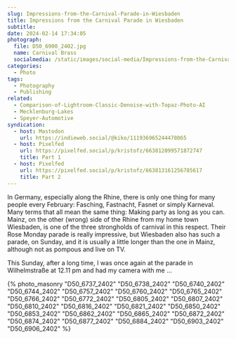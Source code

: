 ```yaml
---
slug: Impressions-from-the-Carnival-Parade-in-Wiesbaden
title: Impressions from the Carnival Parade in Wiesbaden
subtitle:
date: 2024-02-14 17:34:05
photograph:
  file: D50_6900_2402.jpg
  name: Carnival Brass
  socialmedia: /static/images/social-media/Impressions-from-the-Carnival-Parade-in-Wiesbaden.png
categories:
  - Photo
tags:
  - Photography
  - Publishing
related:
  - Comparison-of-Lightroom-Classic-Denoise-with-Topaz-Photo-AI
  - Mecklenburg-Lakes
  - Speyer-Automotive
syndication:
  - host: Mastodon
    url: https://indieweb.social/@kiko/111936965244478065
  - host: Pixelfed
    url: https://pixelfed.social/p/kristofz/663812099571872747
    title: Part 1
  - host: Pixelfed
    url: https://pixelfed.social/p/kristofz/663813161256785617
    title: Part 2
---
```


In Germany, especially along the Rhine, there is only one thing for many people every February: Fasching, Fastnacht, Fasnet or simply Karneval. Many terms that all mean the same thing: Making party as long as you can. Mainz, on the other (wrong) side of the Rhine from my home town Wiesbaden, is one of the three strongholds of carnival in this respect. Their Rose Monday parade is really impressive, but Wiesbaden also has such a parade, on Sunday, and it is usually a little longer than the one in Mainz, although not as pompous and live on TV.

This Sunday, after a long time, I was once again at the parade in Wilhelmstraße at 12.11 pm and had my camera with me ...

<!-- more -->

{% photo_masonry
  "D50_6737_2402"
  "D50_6738_2402"
  "D50_6740_2402"
  "D50_6744_2402"
  "D50_6757_2402"
  "D50_6760_2402"
  "D50_6765_2402"
  "D50_6766_2402"
  "D50_6772_2402"
  "D50_6805_2402"
  "D50_6807_2402"
  "D50_6810_2402"
  "D50_6816_2402"
  "D50_6821_2402"
  "D50_6850_2402"
  "D50_6853_2402"
  "D50_6862_2402"
  "D50_6865_2402"
  "D50_6872_2402"
  "D50_6874_2402"
  "D50_6877_2402"
  "D50_6884_2402"
  "D50_6903_2402"
  "D50_6906_2402"
%}
